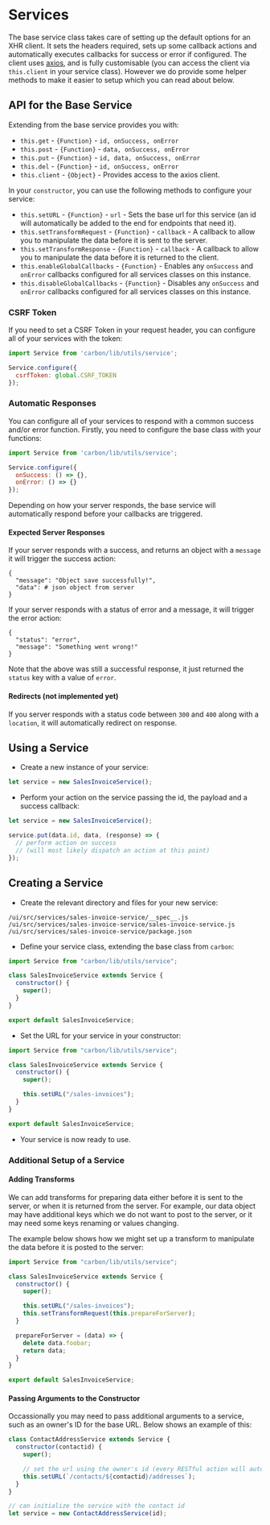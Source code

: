 # Services

The base service class takes care of setting up the default options for an XHR client. It sets the headers required, sets up some callback actions and automatically executes callbacks for success or error if configured. The client uses [axios](https://github.com/mzabriskie/axios), and is fully customisable (you can access the client via `this.client` in your service class). However we do provide some helper methods to make it easier to setup which you can read about below.

## API for the Base Service

Extending from the base service provides you with:

* `this.get` - `{Function}` - `id, onSuccess, onError`
* `this.post` - `{Function}` - `data, onSuccess, onError`
* `this.put` - `{Function}` - `id, data, onSuccess, onError`
* `this.del` - `{Function}` - `id, onSuccess, onError`
* `this.client` - `{Object}` - Provides access to the axios client.

In your `constructor`, you can use the following methods to configure your service:

* `this.setURL` - `{Function}` - `url` - Sets the base url for this service (an id will automatically be added to the end for endpoints that need it).
* `this.setTransformRequest` - `{Function}` - `callback` - A callback to allow you to manipulate the data before it is sent to the server.
* `this.setTransformResponse` - `{Function}` - `callback` - A callback to allow you to manipulate the data before it is returned to the client.
* `this.enableGlobalCallbacks` - `{Function}` - Enables any `onSuccess` and `onError` callbacks configured for all services classes on this instance.
* `this.disableGlobalCallbacks` - `{Function}` - Disables any `onSuccess` and `onError` callbacks configured for all services classes on this instance.

### CSRF Token

If you need to set a CSRF Token in your request header, you can configure all of your services with the token:

```js
import Service from 'carbon/lib/utils/service';

Service.configure({
  csrfToken: global.CSRF_TOKEN
});
```

### Automatic Responses

You can configure all of your services to respond with a common success and/or error function. Firstly, you need to configure the base class with your functions:

```js
import Service from 'carbon/lib/utils/service';

Service.configure({
  onSuccess: () => {},
  onError: () => {}
});
```

Depending on how your server responds, the base service will automatically respond before your callbacks are triggered.

#### Expected Server Responses

If your server responds with a success, and returns an object with a `message` it will trigger the success action:

```
{
  "message": "Object save successfully!",
  "data": # json object from server
}
```

If your server responds with a status of error and a message, it will trigger the error action:

```
{
  "status": "error",
  "message": "Something went wrong!"
}
```

Note that the above was still a successful response, it just returned the `status` key with a value of `error`.

#### Redirects (not implemented yet)

If you server responds with a status code between `300` and `400` along with a `location`, it will automatically redirect on response.

## Using a Service

* Create a new instance of your service:

```js
let service = new SalesInvoiceService();
```

* Perform your action on the service passing the id, the payload and a success callback:

```js
let service = new SalesInvoiceService();

service.put(data.id, data, (response) => {
  // perform action on success
  // (will most likely dispatch an action at this point)
});
```

## Creating a Service

* Create the relevant directory and files for your new service:

```
/ui/src/services/sales-invoice-service/__spec__.js
/ui/src/services/sales-invoice-service/sales-invoice-service.js
/ui/src/services/sales-invoice-service/package.json
```

* Define your service class, extending the base class from `carbon`:

```js
import Service from "carbon/lib/utils/service";

class SalesInvoiceService extends Service {
  constructor() {
    super();
  }
}

export default SalesInvoiceService;
```

* Set the URL for your service in your constructor:

```js
import Service from "carbon/lib/utils/service";

class SalesInvoiceService extends Service {
  constructor() {
    super();

    this.setURL("/sales-invoices");
  }
}

export default SalesInvoiceService;
```

* Your service is now ready to use.

### Additional Setup of a Service

#### Adding Transforms

We can add transforms for preparing data either before it is sent to the server, or when it is returned from the server. For example, our data object may have additional keys which we do not want to post to the server, or it may need some keys renaming or values changing.

The example below shows how we might set up a transform to manipulate the data before it is posted to the server:

```js
import Service from "carbon/lib/utils/service";

class SalesInvoiceService extends Service {
  constructor() {
    super();

    this.setURL("/sales-invoices");
    this.setTransformRequest(this.prepareForServer);
  }

  prepareForServer = (data) => {
    delete data.foobar;
    return data;
  }
}

export default SalesInvoiceService;
```

#### Passing Arguments to the Constructor

Occassionally you may need to pass additional arguments to a service, such as an owner's ID for the base URL. Below shows an example of this:

```js
class ContactAddressService extends Service {
  constructor(contactid) {
    super();

    // set the url using the owner's id (every RESTful action will automatically add the address id)
    this.setURL(`/contacts/${contactid}/addresses`);
  }
}

// can initialize the service with the contact id
let service = new ContactAddressService(id);
```
